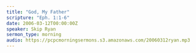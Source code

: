 ```yaml
---
title: "God, My Father"
scripture: "Eph. 1:1-6"
date: 2006-03-12T00:00:00Z
speaker: Skip Ryan
sermon_type: morning
audio: https://pcpcmorningsermons.s3.amazonaws.com/20060312ryan.mp3 
---
```



